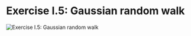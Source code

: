 # Exercise I.5: Gaussian random walk

![Exercise I.5: Gaussian random walk](https://raw.githubusercontent.com/mark-gerarts/nature-of-code/master/screenshots/Exercise%20I.5%3A%20Gaussian%20random%20walk.gif)